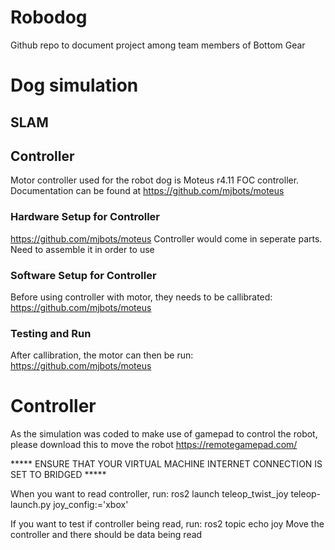 # Robodog

Github repo to document project among team members of Bottom Gear

# Dog simulation





## SLAM



## Controller
Motor controller used for the robot dog is Moteus r4.11 FOC controller.
Documentation can be found at https://github.com/mjbots/moteus

### Hardware Setup for Controller
https://github.com/mjbots/moteus
Controller would come in seperate parts. Need to assemble it in order to use

### Software Setup for Controller
Before using controller with motor, they needs to be callibrated: https://github.com/mjbots/moteus

### Testing and Run
After callibration, the motor can then be run: https://github.com/mjbots/moteus

# Controller
As the simulation was coded to make use of gamepad to control the robot, please download this to move the robot
https://remotegamepad.com/

***** ENSURE THAT YOUR VIRTUAL MACHINE INTERNET CONNECTION IS SET TO BRIDGED *****

When you want to read controller, run:
  ros2 launch teleop_twist_joy teleop-launch.py joy_config:='xbox'

If you want to test if controller being read, run:
  ros2 topic echo joy
Move the controller and there should be data being read
